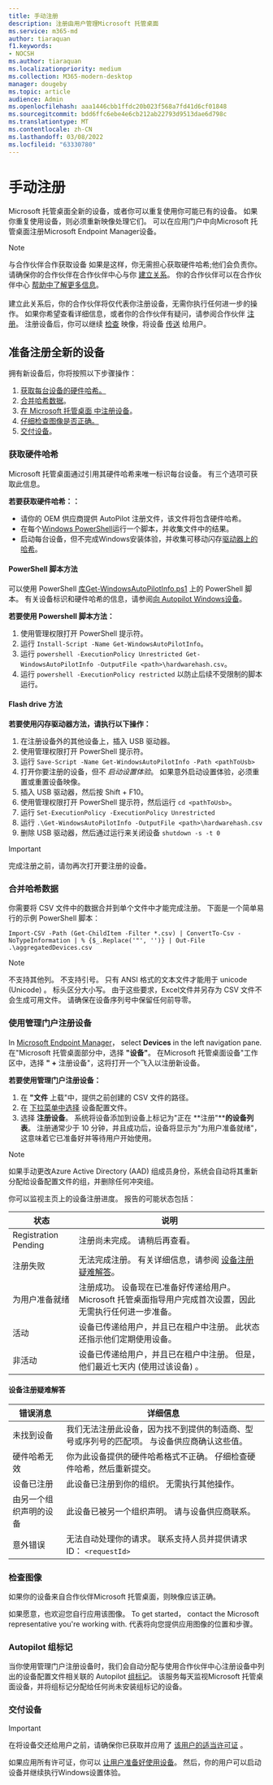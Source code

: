 ```yaml
---
title: 手动注册
description: 注册由用户管理Microsoft 托管桌面
ms.service: m365-md
author: tiaraquan
f1.keywords:
- NOCSH
ms.author: tiaraquan
ms.localizationpriority: medium
ms.collection: M365-modern-desktop
manager: dougeby
ms.topic: article
audience: Admin
ms.openlocfilehash: aaa1446cbb1ffdc20b023f568a7fd41d6cf01848
ms.sourcegitcommit: bdd6ffc6ebe4e6cb212ab22793d9513dae6d798c
ms.translationtype: MT
ms.contentlocale: zh-CN
ms.lasthandoff: 03/08/2022
ms.locfileid: "63330780"
---
```

# <a name="manual-registration"></a>手动注册

Microsoft 托管桌面全新的设备，或者你可以重复使用你可能已有的设备。 如果你重复使用设备，则必须重新映像处理它们。 可以在应用门户中向Microsoft 托管桌面注册Microsoft Endpoint Manager设备。

> [!NOTE]
> 与合作伙伴合作获取设备 如果是这样，你无需担心获取硬件哈希;他们会负责你。 请确保你的合作伙伴在合作伙伴中心与你 [建立关系](https://partner.microsoft.com/dashboard)。 你的合作伙伴可以在合作伙伴中心 [帮助中了解更多信息](/partner-center/request-a-relationship-with-a-customer)。 <br><br>建立此关系后，你的合作伙伴将仅代表你注册设备，无需你执行任何进一步的操作。 如果你希望查看详细信息，或者你的合作伙伴有疑问，请参阅合作伙伴 [注册](partner-registration.md)。 注册设备后，你可以继续 [检查](#check-the-image) 映像，将设备 [传送](#deliver-the-device) 给用户。

## <a name="prepare-to-register-brand-new-devices"></a>准备注册全新的设备

拥有新设备后，你将按照以下步骤操作：

1. [获取每台设备的硬件哈希。](#obtain-the-hardware-hash)
2. [合并哈希数据](#merge-hash-data)。
3. [在 Microsoft 托管桌面 中注册设备](#register-devices-by-using-the-admin-portal)。
4. [仔细检查图像是否正确。](#check-the-image)
5. [交付设备](#deliver-the-device)。

### <a name="obtain-the-hardware-hash"></a>获取硬件哈希

Microsoft 托管桌面通过引用其硬件哈希来唯一标识每台设备。 有三个选项可获取此信息。

**若要获取硬件哈希：：**

- 请你的 OEM 供应商提供 AutoPilot 注册文件，该文件将包含硬件哈希。
- 在每个[Windows PowerShell](#powershell-script-method)运行一个脚本，并收集文件中的结果。
- 启动每台设备，但不完成Windows安装体验，并收集可移动闪存[驱动器上的哈希](#flash-drive-method)。

#### <a name="powershell-script-method"></a>PowerShell 脚本方法

可以使用 PowerShell [ 库Get-WindowsAutoPilotInfo.ps1](https://www.powershellgallery.com/packages/Get-WindowsAutoPilotInfo) 上的 PowerShell 脚本。 有关设备标识和硬件哈希的信息，请参阅[向 Autopilot Windows设备](/mem/autopilot/add-devices#device-identification)。

**若要使用 Powershell 脚本方法：**

1. 使用管理权限打开 PowerShell 提示符。
2. 运行 `Install-Script -Name Get-WindowsAutoPilotInfo`。
3. 运行 `powershell -ExecutionPolicy Unrestricted Get-WindowsAutoPilotInfo -OutputFile <path>\hardwarehash.csv`。
4. 运行 `powershell -ExecutionPolicy restricted` 以防止后续不受限制的脚本运行。

#### <a name="flash-drive-method"></a>Flash drive 方法

**若要使用闪存驱动器方法，请执行以下操作：**

1. 在注册设备外的其他设备上，插入 USB 驱动器。
2. 使用管理权限打开 PowerShell 提示符。
3. 运行 `Save-Script -Name Get-WindowsAutoPilotInfo -Path <pathToUsb>`
4. 打开你要注册的设备，但不 *启动设置体验*。 如果意外启动设置体验，必须重置或重置设备映像。
5. 插入 USB 驱动器，然后按 Shift + F10。
6. 使用管理权限打开 PowerShell 提示符，然后运行 `cd <pathToUsb>`。
7. 运行 `Set-ExecutionPolicy -ExecutionPolicy Unrestricted`
8. 运行 `.\Get-WindowsAutoPilotInfo -OutputFile <path>\hardwarehash.csv`
9. 删除 USB 驱动器，然后通过运行来关闭设备 `shutdown -s -t 0`

> [!IMPORTANT]
> 完成注册之前，请勿再次打开要注册的设备。

### <a name="merge-hash-data"></a>合并哈希数据

你需要将 CSV 文件中的数据合并到单个文件中才能完成注册。 下面是一个简单易行的示例 PowerShell 脚本：

`Import-CSV -Path (Get-ChildItem -Filter *.csv) | ConvertTo-Csv -NoTypeInformation | % {$_.Replace('"', '')} | Out-File .\aggregatedDevices.csv`

> [!NOTE]
> 不支持其他列。 不支持引号。 只有 ANSI 格式的文本文件才能用于 unicode (Unicode) 。 标头区分大小写。 由于这些要求，Excel文件并另存为 CSV 文件不会生成可用文件。 请确保在设备序列号中保留任何前导零。

### <a name="register-devices-by-using-the-admin-portal"></a>使用管理门户注册设备

In [Microsoft Endpoint Manager](https://endpoint.microsoft.com/)， select **Devices** in the left navigation pane. 在"Microsoft 托管桌面部分中，选择 **"设备"**。 在Microsoft 托管桌面设备"工作区中，选择 **" +** 注册设备"，这将打开一个飞入以注册新设备。

<!-- [![Fly-in after selecting Register devices, listing devices with columns for assigned users, serial number, status, last-seen date, and age.](../../media/new-registration-ui.png)](../../media/new-registration-ui.png) -->

<!--Registering any existing devices with Managed Desktop will completely re-image them; make sure you've backed up any important data prior to starting the registration process.-->

**若要使用管理门户注册设备：**

1. 在 **"文件** 上载"中，提供之前创建的 CSV 文件的路径。
2. 在 [下拉菜单中选择](../service-description/profiles.md) 设备配置文件。
3. 选择 **注册设备**。 系统将设备添加到设备上标记为"正在 **注册"****的设备列表**。 注册通常少于 10 分钟，并且成功后，设备将显示为"为用户准备就绪"，这意味着它已准备好并等待用户开始使用。

> [!NOTE]
> 如果手动更改Azure Active Directory (AAD) 组成员身份，系统会自动将其重新分配给设备配置文件的组，并删除任何冲突组。

你可以监视主页上的设备注册进度。 报告的可能状态包括：

| 状态 | 说明 |
| -----|-----|
| Registration Pending | 注册尚未完成。 请稍后再查看。 |
| 注册失败 | 无法完成注册。 有关详细信息，请参阅 [设备注册疑难解答](#troubleshooting-device-registration)。 |
| 为用户准备就绪 | 注册成功。 设备现在已准备好传递给用户。 Microsoft 托管桌面指导用户完成首次设置，因此无需执行任何进一步准备。 |
| 活动 | 设备已传递给用户，并且已在租户中注册。 此状态还指示他们定期使用设备。 |
| 非活动 | 设备已传递给用户，并且已在租户中注册。 但是，他们最近七天内 (使用过该设备) 。  |

#### <a name="troubleshooting-device-registration"></a>设备注册疑难解答

| 错误消息 | 详细信息 |
|-----| ----- |
| 未找到设备 | 我们无法注册此设备，因为找不到提供的制造商、型号或序列号的匹配项。 与设备供应商确认这些值。 |
| 硬件哈希无效 | 你为此设备提供的硬件哈希格式不正确。 仔细检查硬件哈希，然后重新提交。 |
| 设备已注册 | 此设备已注册到你的组织。 无需执行其他操作。 |
| 由另一个组织声明的设备 | 此设备已被另一个组织声明。 请与设备供应商联系。 |
| 意外错误 | 无法自动处理你的请求。 联系支持人员并提供请求 ID： `<requestId>` |

### <a name="check-the-image"></a>检查图像

如果你的设备来自合作伙伴Microsoft 托管桌面，则映像应该正确。

如果愿意，也欢迎您自行应用该图像。 To get started， contact the Microsoft representative you're working with. 代表将向您提供应用图像的位置和步骤。

### <a name="autopilot-group-tag"></a>Autopilot 组标记

当你使用管理门户注册设备时，我们会自动分配与使用合作伙伴中心注册设备中列出的设备配置文件相关联的 Autopilot [组标记](partner-registration.md)。
该服务每天监视Microsoft 托管桌面设备，并将组标记分配给任何尚未安装组标记的设备。

### <a name="deliver-the-device"></a>交付设备

> [!IMPORTANT]
> 在将设备交还给用户之前，请确保你已获取并应用了 [该用户的适当许可证](../get-ready/prerequisites.md) 。

如果应用所有许可证，你可以 [让用户准备好使用设备](get-started-devices.md)。 然后，你的用户可以启动设备并继续执行Windows设置体验。
